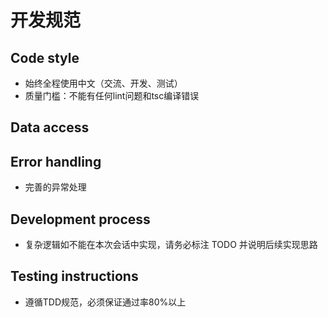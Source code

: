 # 开发规范

## Code style

- 始终全程使用中文（交流、开发、测试）
- 质量门槛：不能有任何lint问题和tsc编译错误

## Data access


## Error handling

- 完善的异常处理

## Development process

- 复杂逻辑如不能在本次会话中实现，请务必标注 TODO 并说明后续实现思路

## Testing instructions

- 遵循TDD规范，必须保证通过率80%以上